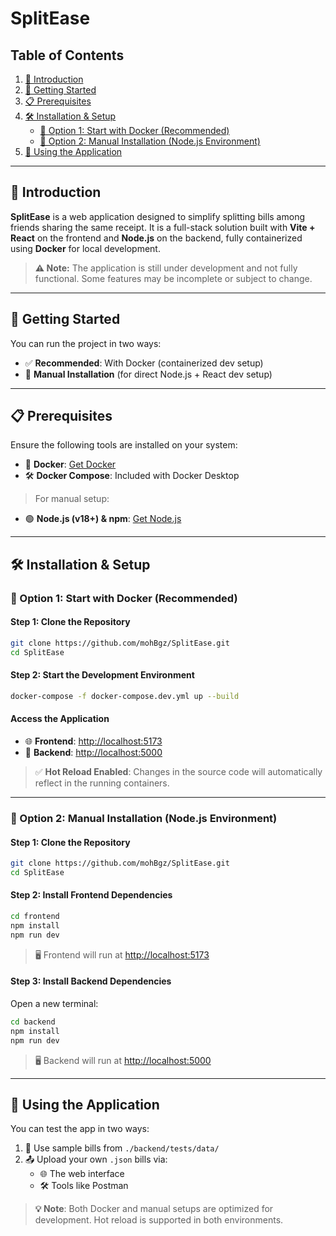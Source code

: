 # SplitEase

## Table of Contents

1. [📖 Introduction](#-introduction)
2. [🚀 Getting Started](#-getting-started)
3. [📋 Prerequisites](#-prerequisites)
4. [🛠️ Installation & Setup](#️-installation--setup)
    - [🔄 Option 1: Start with Docker (Recommended)](#-option-1-start-with-docker-recommended)
    - [🧰 Option 2: Manual Installation (Node.js Environment)](#-option-2-manual-installation-nodejs-environment)
5. [🧪 Using the Application](#-using-the-application)

---

## 📖 Introduction

**SplitEase** is a web application designed to simplify splitting bills among friends sharing the same receipt. It is a full-stack solution built with **Vite + React** on the frontend and **Node.js** on the backend, fully containerized using **Docker** for local development.

> **⚠️ Note:** The application is still under development and not fully functional. Some features may be incomplete or subject to change.

---

## 🚀 Getting Started

You can run the project in two ways:

- ✅ **Recommended**: With Docker (containerized dev setup)
- 🔧 **Manual Installation** (for direct Node.js + React dev setup)

---

## 📋 Prerequisites

Ensure the following tools are installed on your system:

- 🐳 **Docker**: [Get Docker](https://www.docker.com/get-started)
- 🛠️ **Docker Compose**: Included with Docker Desktop

> For manual setup:
- 🟢 **Node.js (v18+) & npm**: [Get Node.js](https://nodejs.org)

---

## 🛠️ Installation & Setup

### 🔄 Option 1: Start with Docker (Recommended)

#### Step 1: Clone the Repository

```bash
git clone https://github.com/mohBgz/SplitEase.git
cd SplitEase
```

#### Step 2: Start the Development Environment

```bash
docker-compose -f docker-compose.dev.yml up --build
```

#### Access the Application

- 🌐 **Frontend**: [http://localhost:5173](http://localhost:5173)
- 🔌 **Backend**: [http://localhost:5000](http://localhost:5000)

> ✅ **Hot Reload Enabled**: Changes in the source code will automatically reflect in the running containers.

---

### 🧰 Option 2: Manual Installation (Node.js Environment)

#### Step 1: Clone the Repository

```bash
git clone https://github.com/mohBgz/SplitEase.git
cd SplitEase
```

#### Step 2: Install Frontend Dependencies

```bash
cd frontend
npm install
npm run dev
```

> 🖥️ Frontend will run at [http://localhost:5173](http://localhost:5173)

#### Step 3: Install Backend Dependencies

Open a new terminal:

```bash
cd backend
npm install
npm run dev
```

> 🖥️ Backend will run at [http://localhost:5000](http://localhost:5000)

---

## 🧪 Using the Application

You can test the app in two ways:

1. 📁 Use sample bills from `./backend/tests/data/`
2. 📤 Upload your own `.json` bills via:
     - 🌐 The web interface
     - 🛠️ Tools like Postman

> **💡 Note**: Both Docker and manual setups are optimized for development. Hot reload is supported in both environments.